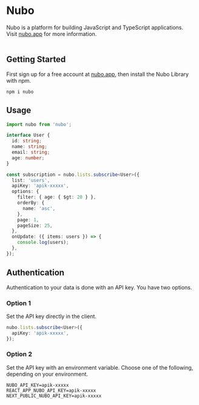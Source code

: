 # Nubo

Nubo is a platform for building JavaScript and TypeScript applications.
<br/>
Visit [nubo.app](https://nubo.app) for more information.
<br/>
<br/>

## Getting Started

First sign up for a free account at [nubo.app](https://nubo.app), then install the Nubo Library with npm.

```
npm i nubo
```

## Usage

```typescript
import nubo from 'nubo';

interface User {
  id: string;
  name: string;
  email: string;
  age: number;
}

const subscription = nubo.lists.subscribe<User>({
  list: 'users',
  apiKey: 'apik-xxxxx',
  options: {
    filter: { age: { $gt: 20 } },
    orderBy: {
      name: 'asc',
    },
    page: 1,
    pageSize: 25,
  },
  onUpdate: ({ items: users }) => {
    console.log(users);
  },
});
```

## Authentication

Authentication to your data is done with an API key. You have two options.

### Option 1

Set the API key directly in the client.

```typescript
nubo.lists.subscribe<User>({
  apiKey: 'apik-xxxxx',
});
```

### Option 2

Set the API key with an environment variable. Choose one of the following, depending on your environment.

```
NUBO_API_KEY=apik-xxxxx
REACT_APP_NUBO_API_KEY=apik-xxxxx
NEXT_PUBLIC_NUBO_API_KEY=apik-xxxxx
```
